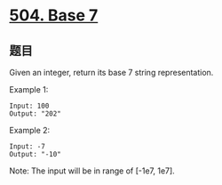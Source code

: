 # [504. Base 7](https://leetcode.com/problems/base-7/)

## 题目
Given an integer, return its base 7 string representation.

Example 1:
```text
Input: 100
Output: "202"
```
Example 2:
```text
Input: -7
Output: "-10"
```

Note: The input will be in range of [-1e7, 1e7].